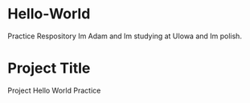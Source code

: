 # Hello-World
Practice Respository
Im Adam and Im studying at UIowa and Im polish.
# Project Title
Project Hello World Practice
